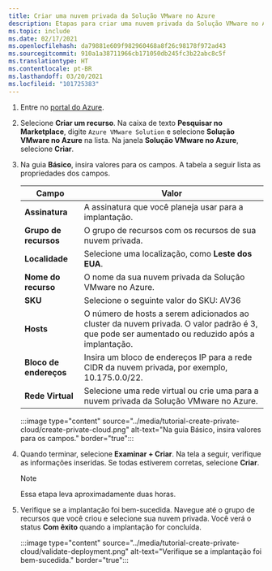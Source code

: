```yaml
---
title: Criar uma nuvem privada da Solução VMware no Azure
description: Etapas para criar uma nuvem privada da Solução VMware no Azure usando o portal do Azure.
ms.topic: include
ms.date: 02/17/2021
ms.openlocfilehash: da79881e609f982960468a8f26c98178f972ad43
ms.sourcegitcommit: 910a1a38711966cb171050db245fc3b22abc8c5f
ms.translationtype: HT
ms.contentlocale: pt-BR
ms.lasthandoff: 03/20/2021
ms.locfileid: "101725383"
---
```

<!-- Used in deploy-azure-vmware-solution.md and tutorial-create-private-cloud.md -->

1. Entre no [portal do Azure](https://portal.azure.com).

1. Selecione **Criar um recurso**. Na caixa de texto **Pesquisar no Marketplace**, digite `Azure VMware Solution` e selecione **Solução VMware no Azure** na lista. Na janela **Solução VMware no Azure**, selecione **Criar**.

1. Na guia **Básico**, insira valores para os campos. A tabela a seguir lista as propriedades dos campos.

   | Campo   | Valor  |
   | ---| --- |
   | **Assinatura** | A assinatura que você planeja usar para a implantação.|
   | **Grupo de recursos** | O grupo de recursos com os recursos de sua nuvem privada. |
   | **Localidade** | Selecione uma localização, como **Leste dos EUA**.|
   | **Nome do recurso** | O nome da sua nuvem privada da Solução VMware no Azure. |
   | **SKU** | Selecione o seguinte valor do SKU: AV36 |
   | **Hosts** | O número de hosts a serem adicionados ao cluster da nuvem privada. O valor padrão é 3, que pode ser aumentado ou reduzido após a implantação.  |
   | **Bloco de endereços** | Insira um bloco de endereços IP para a rede CIDR da nuvem privada, por exemplo, 10.175.0.0/22. |
   | **Rede Virtual** | Selecione uma rede virtual ou crie uma para a nuvem privada da Solução VMware no Azure.  |

   :::image type="content" source="../media/tutorial-create-private-cloud/create-private-cloud.png" alt-text="Na guia Básico, insira valores para os campos." border="true":::

1. Quando terminar, selecione **Examinar + Criar**. Na tela a seguir, verifique as informações inseridas. Se todas estiverem corretas, selecione **Criar**.

   > [!NOTE]
   > Essa etapa leva aproximadamente duas horas. 

1. Verifique se a implantação foi bem-sucedida. Navegue até o grupo de recursos que você criou e selecione sua nuvem privada.  Você verá o status **Com êxito** quando a implantação for concluída. 

   :::image type="content" source="../media/tutorial-create-private-cloud/validate-deployment.png" alt-text="Verifique se a implantação foi bem-sucedida." border="true":::